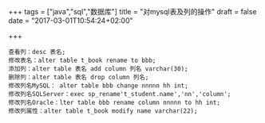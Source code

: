 
+++
tags = ["java","sql","数据库"]
title = "对mysql表及列的操作"
draft = false
date = "2017-03-01T10:54:24+02:00"

+++




	查看列：desc 表名;
	修改表名：alter table t_book rename to bbb;
	添加列：alter table 表名 add column 列名 varchar(30);
	删除列：alter table 表名 drop column 列名;
	修改列名MySQL： alter table bbb change nnnnn hh int;
	修改列名SQLServer：exec sp_rename't_student.name','nn','column';
	修改列名Oracle：lter table bbb rename column nnnnn to hh int;
	修改列属性：alter table t_book modify name varchar(22);